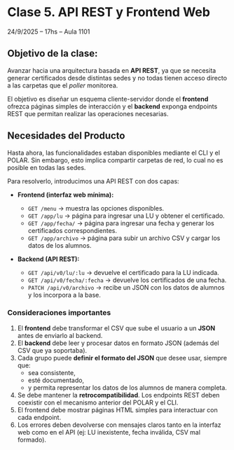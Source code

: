 # Clase 5. API REST y Frontend Web

24/9/2025 – 17hs – Aula 1101

## Objetivo de la clase:

Avanzar hacia una arquitectura basada en **API REST**, ya que se necesita generar certificados desde distintas sedes y no todas tienen acceso directo a las carpetas que el *poller* monitorea.  

El objetivo es diseñar un esquema cliente-servidor donde el **frontend** ofrezca páginas simples de interacción y el **backend** exponga endpoints REST que permitan realizar las operaciones necesarias.

## Necesidades del Producto

Hasta ahora, las funcionalidades estaban disponibles mediante el CLI y el POLAR. Sin embargo, esto implica compartir carpetas de red, lo cual no es posible en todas las sedes.  

Para resolverlo, introducimos una API REST con dos capas:

- **Frontend (interfaz web mínima):**
  - `GET /menu` → muestra las opciones disponibles.
  - `GET /app/lu` → página para ingresar una LU y obtener el certificado.
  - `GET /app/fecha/` → página para ingresar una fecha y generar los certificados correspondientes.
  - `GET /app/archivo` → página para subir un archivo CSV y cargar los datos de los alumnos.

- **Backend (API REST):**
  - `GET /api/v0/lu/:lu` → devuelve el certificado para la LU indicada.
  - `GET /api/v0/fecha/:fecha` → devuelve los certificados de una fecha.
  - `PATCH /api/v0/archivo` → recibe un JSON con los datos de alumnos y los incorpora a la base.

### Consideraciones importantes

1. El **frontend** debe transformar el CSV que sube el usuario a un **JSON** antes de enviarlo al backend.  
2. El **backend** debe leer y procesar datos en formato JSON (además del CSV que ya soportaba).  
3. Cada grupo puede **definir el formato del JSON** que desee usar, siempre que:  
   - sea consistente,  
   - esté documentado,  
   - y permita representar los datos de los alumnos de manera completa.  
4. Se debe mantener la **retrocompatibilidad**. Los endpoints REST deben coexistir con el mecanismo anterior del POLAR y el CLI.  
5. El frontend debe mostrar páginas HTML simples para interactuar con cada endpoint.  
6. Los errores deben devolverse con mensajes claros tanto en la interfaz web como en el API (ej: LU inexistente, fecha inválida, CSV mal formado).  

